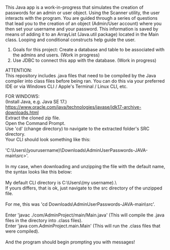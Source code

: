 This Java app is a work-in-progress that simulates the creation of passwords for an admin or user object. Using the Scanner utility, the user interacts with the program.
You are guided through a series of questions that lead you to the creation of an object (Admin/User account) where you then set your username and your password.
This information is saved by means of adding it to an ArrayList (Java.util package) located in the Main class. Looping and conditional constructs help guide the user.

1. Goals for this project: Create a database and table to be associated with the admins and users. (Work in progress)
2. Use JDBC to connect this app with the database. (Work in progress)

ATTENTION:\
This repository includes .java files that need to be compiled by the Java compiler into class files before being ran.
You can do this via your preferred IDE or via Windows CLI / Apple's Terminal / Linux CLI, etc.

FOR WINDOWS:\
(Install Java, e.g. Java SE 17.)\
https://www.oracle.com/java/technologies/javase/jdk17-archive-downloads.html \
Extract the cloned zip file.\
Open the Command Prompt.\
Use 'cd' (change directory) to navigate to the extracted folder's SRC directory.\
Your CLI should look something like this:\
\
'C:\\Users\\(yourusername)\\Downloads\\AdminUserPasswords-JAVA-main\\src>'.\
\
In my case, when downloading and unzipping the file with the default name, the syntax looks like this below: \
\
My default CLI directory is C:\\Users\\(my username).\ 
\
If yours differs, that is ok, just navigate to the src directory of the unzipped file.\
\
For me, this was 'cd Downloads\AdminUserPasswords-JAVA-main\src'. \
\
Enter 'javac ./com/AdminProject/main/Main.java' (This will compile the .java files in the directory into .class files).\
Enter 'java com.AdminProject.main.Main' (This will run the .class files that were compiled).\
\
And the program should begin prompting you with messages!
